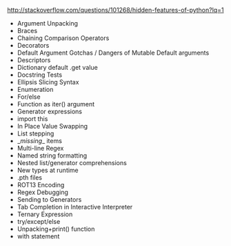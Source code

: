 http://stackoverflow.com/questions/101268/hidden-features-of-python?lq=1

* Argument Unpacking
* Braces
* Chaining Comparison Operators
* Decorators
* Default Argument Gotchas / Dangers of Mutable Default arguments
* Descriptors
* Dictionary default .get value
* Docstring Tests
* Ellipsis Slicing Syntax
* Enumeration
* For/else
* Function as iter() argument
* Generator expressions
* import this
* In Place Value Swapping
* List stepping
* \__missing__ items
* Multi-line Regex
* Named string formatting
* Nested list/generator comprehensions
* New types at runtime
* .pth files
* ROT13 Encoding
* Regex Debugging
* Sending to Generators
* Tab Completion in Interactive Interpreter
* Ternary Expression
* try/except/else
* Unpacking+print() function
* with statement
